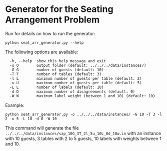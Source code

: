 # Generator for the Seating Arrangement Problem

Run for details on how to run the generator:
```
python seat_arr_generator.py --help
```
The following options are available:
```
  -h, --help  show this help message and exit
  -o O        output folder (default: ../../../data/instances/)
  -G G        number of guests (default: 10)
  -T T        number of tables (default: 3)
  -l L        minimum number of guests per table (default: 2)
  -u U        maximum number of guests per table (default: 5)
  -L L        number of labels (default: 10)
  -d D        maximum number of disagreements (default: 0)
  -W W        maximum label weight (between 1 and 10) (default: 10)

```
Example:
```
python seat_arr_generator.py -o ../../../data/instances/ -G 10 -T 3 -l 2 -u 5 -L 10 -d 0 -W 10
```
This command will generate the file `../../../data/instances/sap_10G_3T_2l_5u_10L_0d_10w.in` with an instance with 10 guests, 3 tables with 2 to 5 guests, 10 labels with weights between 1 and 10.